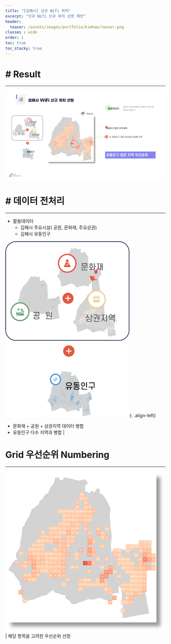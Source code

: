 ```yaml
---
title: "[김해시] 신규 Wifi 위치"
excerpt: "신규 Wifi 신규 위치 선정 제안"
header:
  teaser: /assets/images/portfolio/kimhae/teaser.png
classes : wide
order: 1
toc: true
toc_stacky: true
---
```


# # Result
---

![foo](/assets/images/portfolio/kimhae/result.png)

# # 데이터 전처리
---
- 활용데이터
    - 김해시 주요시설( 공원, 문화재, 주요상권)
    - 김해시 유동인구

![merge](/assets/images/portfolio/kimhae/merge.png){: .align-left}   

- 문화재 + 공원 + 상권지역 데이터 병합   
- 유동인구 다수 지역과 병합 |

# Grid 우선순위 Numbering
---

![merge](/assets/images/portfolio/kimhae/teaser.png)| 
해당 항목을 고려한 우선순위 선정